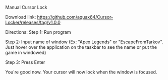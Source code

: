 Manual Cursor Lock

Download link:
https://github.com/aquax64/Cursor-Locker/releases/tag/v1.0.0

Directions:
Step 1: Run program

Step 2: Input name of window (Ex: "Apex Legends" or "EscapeFromTarkov". Just hover over the application on the taskbar to see the name or put the game in windowed)

Step 3: Press Enter

You're good now. Your cursor will now lock when the window is focused.
